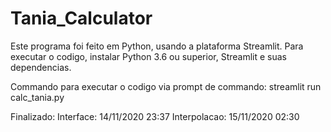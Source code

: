 # Tania_Calculator
Este programa foi feito em Python, usando a plataforma Streamlit. Para executar o codigo, instalar Python 3.6 ou superior, Streamlit e suas dependencias.

Commando para executar o codigo via prompt de commando: streamlit run calc_tania.py


Finalizado:
Interface: 14/11/2020 23:37
Interpolacao: 15/11/2020 02:30